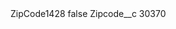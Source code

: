 <?xml version="1.0" encoding="UTF-8"?>
<CustomMetadata xmlns="http://soap.sforce.com/2006/04/metadata" xmlns:xsi="http://www.w3.org/2001/XMLSchema-instance" xmlns:xsd="http://www.w3.org/2001/XMLSchema">
    <label>ZipCode1428</label>
    <protected>false</protected>
    <values>
        <field>Zipcode__c</field>
        <value xsi:type="xsd:string">30370</value>
    </values>
</CustomMetadata>
